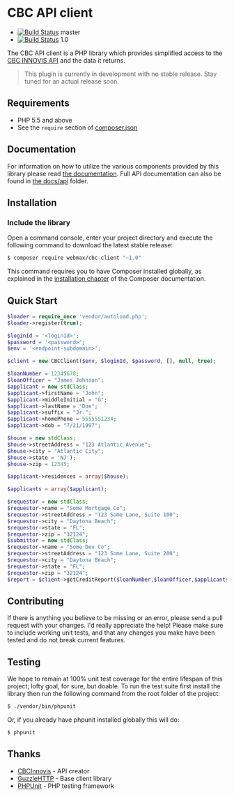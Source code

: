 CBC API client
================

- [![Build Status](https://travis-ci.org/webmaxllc/cbc-client.svg?branch=master)](https://travis-ci.org/webmaxllc/vidverify-client) master
- [![Build Status](https://travis-ci.org/webmaxllc/cbc-client.svg?branch=1.0)](https://travis-ci.org/webmaxllc/vidverify-client) 1.0

The CBC API client is a PHP library which provides simplified access to
the [CBC INNOVIS API](http://cbcinnovis.com) and the data it returns.

> This plugin is currently in development with no stable release. Stay tuned for
> an actual release soon.

Requirements
------------

- PHP 5.5 and above
- See the `require` section of [composer.json](composer.json)

Documentation
-------------

For information on how to utilize the various components provided by this
library please read [the documentation](docs/index.md). Full API documentation
can also be found in [the docs/api](docs/api/index.html) folder.

Installation
------------

### Include the library

Open a command console, enter your project directory and execute the following
command to download the latest stable release:

```bash
$ composer require webmax/cbc-client "~1.0"
```

This command requires you to have Composer installed globally, as explained
in the [installation chapter](https://getcomposer.org/doc/00-intro.md)
of the Composer documentation.

Quick Start
-----------

```php
$loader = require_once 'vendor/autoload.php';
$loader->register(true);

$loginId = '<loginId>';
$password = '<password>';
$env = '<endpoint-subdomain>';

$client = new CBCClient($env, $loginId, $password, [], null, true);

$loanNumber = 12345678;
$loanOfficer = "James Johnson";
$applicant = new stdClass;
$applicant->firstName = "John";
$applicant->middleInitial = "G";
$applicant->lastName = "Doe";
$applicant->suffix = "Jr.";
$applicant->homePhone = 5555551234;
$applicant->dob = "7/21/1997";

$house = new stdClass;
$house->streetAddress = "123 Atlantic Avenue";
$house->city = "Atlantic City";
$house->state = 'NJ');
$house->zip = 12345;

$applicant->residences = array($house);

$applicants = array($applicant);

$requestor = new stdClass;
$requestor->name = "Some Mortgage Co";
$requestor->streetAddress = "123 Some Lane, Suite 100";
$requestor->city = "Daytona Beach";
$requestor->state = "FL";
$requestor->zip = "32124";
$submittor = new stdClass;
$requestor->name = "Some Dev Co";
$requestor->streetAddress = "123 Some Lane, Suite 200";
$requestor->city = "Daytona Beach";
$requestor->state = "FL";
$requestor->zip = "32124";
$report = $client->getCreditReport($loanNumber,$loanOfficer,$applicants,$requestor,$submittor);

```

Contributing
------------

If there is anything you believe to be missing or an error, please send a pull
request with your changes. I'd really appreciate the help! Please make sure to
include working unit tests, and that any changes you make have been tested and
do not break current features.

Testing
-------

We hope to remain at 100% unit test coverage for the entire lifespan of this
project; lofty goal, for sure, but doable. To run the test suite first install
the library then run the following command from the root folder of the project:

```bash
$ ./vendor/bin/phpunit
```

Or, if you already have phpunit installed globally this will do:

```bash
$ phpunit
```

Thanks
------

- [CBCInnovis](http://cbcinnovis.com) - API creator
- [GuzzleHTTP](http://docs.guzzlephp.org) - Base client library
- [PHPUnit](https://phpunit.de/) - PHP testing framework
